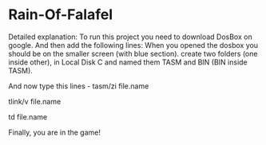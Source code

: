 # Rain-Of-Falafel
Detailed explanation: 
To run this project you need to download DosBox on google.
And then add the following lines:
When you opened the dosbox you should be on the smaller screen (with blue section).
create two folders (one inside other), in Local Disk C and named them TASM and BIN (BIN inside TASM).

And now type this lines - 
tasm/zi file.name

tlink/v file.name

td file.name

Finally, you are in the game!
